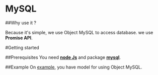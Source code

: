 # MySQL

##Why use it ?

Because it's simple, we use Object MySQL to access database.
we use **Promise API**.

#Getting started

##Prerequisites
You need **[node Js](https://nodejs.org/en/)** and package **[mysql](https://www.npmjs.com/package/mysql)**.

##Example
On [example](./example.js), you have model for using Object MySQL.  